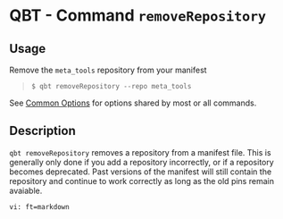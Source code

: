 # QBT - Command `removeRepository`

## Usage

Remove the `meta_tools` repository from your manifest

>     $ qbt removeRepository --repo meta_tools

See [Common Options](qbt-common-options.html) for options shared by most or all commands.

## Description

`qbt removeRepository` removes a repository from a manifest file.  This is generally only done if you add a repository incorrectly, or if a repository becomes deprecated.  Past versions of the manifest will still contain the repository and continue to work correctly as long as the old pins remain avaiable.

    vi: ft=markdown
